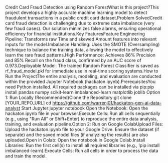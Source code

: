 Credit Card Fraud Detection using Random ForestWhat is this project?This project develops a highly accurate machine learning model to detect fraudulent transactions in a public credit card dataset.Problem SolvedCredit card fraud detection is challenging due to extreme data imbalance (very few fraud cases). Our solution minimizes false alarms, ensuring operational efficiency for financial institutions.Key FeaturesFeature Engineering Pipeline: Transforms raw Time and skewed Amount features into relevant inputs for the model.Imbalance Handling: Uses the SMOTE (Oversampling) technique to balance the training data, allowing the model to effectively learn the rare fraud patterns.High Performance: Achieves 86% Precision and 85% Recall on the fraud class, confirmed by an AUC score of 0.973.Deployable Model: The trained Random Forest Classifier is saved as rf_fraud_model.pkl for immediate use in real-time scoring systems.How to Run the ProjectThe entire analysis, modeling, and evaluation are conducted within the provided Jupyter Notebook (hackaton.ipynb).PrerequisitesYou need Python installed. All required packages can be installed via pip:pip install pandas numpy scikit-learn imbalanced-learn matplotlib joblib
Option 1: Run Locally (Recommended)Clone the Repository:git clone [YOUR_REPO_URL]
cd https://github.com/warrenj01/hackaton-gen-ai-data-analyst
Start Jupyter:jupyter notebook
Open the Notebook: Open the hackaton.ipynb file in your browser.Execute Cells: Run all cells sequentially (e.g., using "Run All" or Shift+Enter) to reproduce the entire data analysis, training, and evaluation pipeline.Option 2: Run on Google ColabUpload Files: Upload the hackaton.ipynb file to your Google Drive. Ensure the dataset (if separate) and the saved model files (if analyzing the results) are also uploaded.Open in Colab: Open the notebook in Google Colab.Install Libraries: Run the first cell(s) to install all required libraries (e.g., !pip install imbalanced-learn).Execute Cells: Run all cells in order to process the data and train the model.

